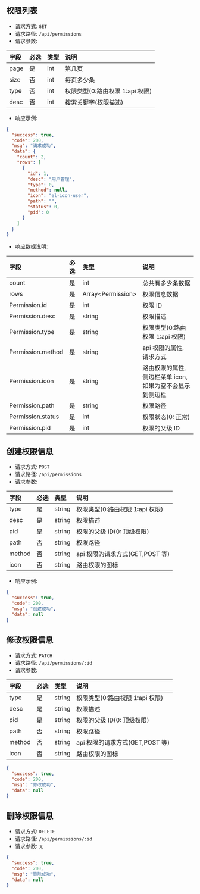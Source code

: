 ## 权限列表

- 请求方式: `GET`
- 请求路径: `/api/permissions`
- 请求参数:

| 字段 | 必选 | 类型 | 说明                            |
| :--- | :--- | :--- | :------------------------------ |
| page | 是   | int  | 第几页                          |
| size | 否   | int  | 每页多少条                      |
| type | 否   | int  | 权限类型(0:路由权限 1:api 权限) |
| desc | 否   | int  | 搜索关键字(权限描述)            |

- 响应示例:

```json
{
  "success": true,
  "code": 200,
  "msg": "请求成功",
  "data": {
    "count": 2,
    "rows": [
      {
        "id": 1,
        "desc": "用户管理",
        "type": 0,
        "method": null,
        "icon": "el-icon-user",
        "path": "",
        "status": 0,
        "pid": 0
      }
    ]
  }
}
```

- 响应数据说明:

| 字段              | 必选 | 类型                | 说明                                                      |
| :---------------- | :--- | :------------------ | :-------------------------------------------------------- |
| count             | 是   | int                 | 总共有多少条数据                                          |
| rows              | 是   | Array\<Permission\> | 权限信息数据                                              |
| Permission.id     | 是   | int                 | 权限 ID                                                   |
| Permission.desc   | 是   | string              | 权限描述                                                  |
| Permission.type   | 是   | string              | 权限类型(0:路由权限 1:api 权限)                           |
| Permission.method | 是   | string              | api 权限的属性, 请求方式                                  |
| Permission.icon   | 是   | string              | 路由权限的属性, 侧边栏菜单 icon, 如果为空不会显示到侧边栏 |
| Permission.path   | 是   | string              | 权限路径                                                  |
| Permission.status | 是   | int                 | 权限状态(0: 正常)                                         |
| Permission.pid    | 是   | int                 | 权限的父级 ID                                             |

## 创建权限信息

- 请求方式: `POST`
- 请求路径: `/api/permissions`
- 请求参数:

| 字段   | 必选 | 类型   | 说明                            |
| :----- | :--- | :----- | :------------------------------ |
| type   | 是   | string | 权限类型(0:路由权限 1:api 权限) |
| desc   | 是   | string | 权限描述                        |
| pid    | 是   | string | 权限的父级 ID(0: 顶级权限)      |
| path   | 否   | string | 权限路径                        |
| method | 否   | string | api 权限的请求方式(GET,POST 等) |
| icon   | 否   | string | 路由权限的图标                  |

- 响应示例:

```json
{
  "success": true,
  "code": 200,
  "msg": "创建成功",
  "data": null
}
```

## 修改权限信息

- 请求方式: `PATCH`
- 请求路径: `/api/permissions/:id`
- 请求参数:

| 字段   | 必选 | 类型   | 说明                            |
| :----- | :--- | :----- | :------------------------------ |
| type   | 是   | string | 权限类型(0:路由权限 1:api 权限) |
| desc   | 是   | string | 权限描述                        |
| pid    | 是   | string | 权限的父级 ID(0: 顶级权限)      |
| path   | 否   | string | 权限路径                        |
| method | 否   | string | api 权限的请求方式(GET,POST 等) |
| icon   | 否   | string | 路由权限的图标                  |

```json
{
  "success": true,
  "code": 200,
  "msg": "修改成功",
  "data": null
}
```

## 删除权限信息

- 请求方式: `DELETE`
- 请求路径: `/api/permissions/:id`
- 请求参数: `无`

```json
{
  "success": true,
  "code": 200,
  "msg": "删除成功",
  "data": null
}
```
